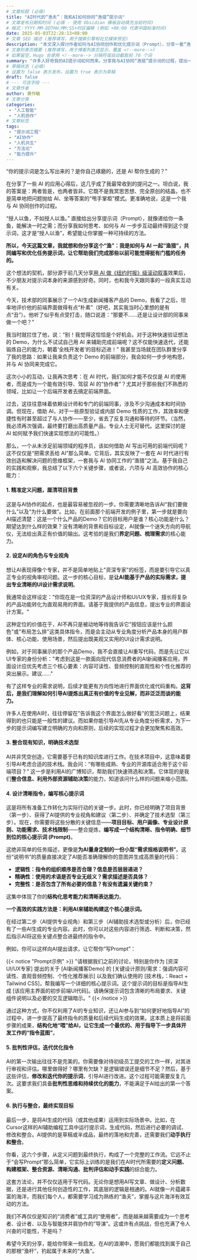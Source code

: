 ```yaml
---
# 文章标题 (必填)
title: "AI时代的“渔夫”：我和AI如何协同“渔猎”提示词"
# 文章发布日期和时间 (必填 - 使用 Obsidian 模板自动填充当前时间)
# 格式：YYYY-MM-DDTHH:MM:SS+时区偏移 (例如 +08:00 代表中国标准时间)
date: 2025-05-03T22:28:13+08:00
# 文章 SEO 描述 (推荐填写，用于搜索引擎和社交媒体预览)
description: "本文深入探讨作者如何与AI协同创作和优化提示词（Prompt），分享一套“渔猎”方法论，帮助读者掌握在AI时代高效利用AI解决问题的核心技巧。"
# 文章列表页摘要 (推荐填写，用于博客列表页显示，覆盖 <!--more-->)
# 如果留空，Hugo 会使用 <!--more--> 分隔符或自动截取前 70 个词
summary: "许多人好奇我的AI提示词如何而来。分享我与AI协同“渔猎”提示词的过程，提出一套包含六个关键步骤的高效协作方法论。这套方法不仅适用于编写提示词，更是AI时代解决问题、提升能力的通用框架，帮助读者从AI使用者转变为能有效引导和驾驭AI的“协作者”。"
# 草稿状态 (必填)
# 设置为 false 表示发布，设置为 true 表示为草稿
draft: false
# --- 可选字段 ---
# 文章作者
author: 黄作敏
# 文章分类
categories:
 - "人工智能"
 - "人机协作"
# 文章标签
tags:
 - "提示词工程"
 - "AI协作"
 - "人机共生"
 - "方法论"
 - "能力提升"
---
```




“你的提示词是怎么写出来的？是你自己琢磨的，还是 AI 帮你生成的？”

在分享了一些 AI 的应用心得后，这几乎成了我最常收到的提问之一。坦白说，我的答案是：两者皆是，也两者皆非。它既不是我冥思苦想、完全原创的结晶，也不是简单地把问题抛给 AI、坐等答案的“甩手掌柜”模式。更准确地说，这是一个我与 AI 协同创作的过程。

“授人以鱼，不如授人以渔。” 直接给出分享提示词（Prompt），就像递给你一条鱼，能解决一时之需；而分享我如何思考、如何与 AI 一步步互动最终得到这个提示词，这才是“授人以渔”，希望能让你掌握一种可持续的方法。

**所以，今天这篇文章，我就想和你分享这个“渔”：我是如何与 AI 一起“渔猎”，共同编写和优化任务提示词，让它帮助我们完成那些以前可能觉得挺有门槛的任务的。**

这个想法的契机，部分源于前几天分享[用 AI 做《纽约时报》级滚动叙事](https://mp.weixin.qq.com/s?__biz=MzA3MzE1NDQwMQ==&mid=2648665355&idx=1&sn=fe3faec18e8d877076292d5d51ce4888&scene=21#wechat_redirect)效果后，不少朋友对提示词本身的来源感到好奇。同时，也和我今天跟同事的一段真实互动有关。

今天，技术部的同事展示了一个AI生成新闻播客产品的 Demo，我看了之后，坦率地评价他的前端界面做得有点“朴素”（好吧，其实我当时心里想的是有点“丑”）。他听了似乎有点受打击，随口说道：“那要不……还是让设计部的同事来做一个吧？”

我当时就拦住了他，说：“别！我觉得这恰恰是个好机会。对于这种快速验证想法的 Demo，为什么不试试自己用 AI 来辅助完成前端呢？这不仅能快速迭代，还能锻炼自己的能力，朝着‘全栈开发者’的目标迈进！” 我甚至当场就在团队群里分享了我的思路：如果让我来负责这个 Demo 的前端部分，我会如何一步步地构思，并与 AI 协同来完成它。

这次小小的互动，让我再次思考：在 AI 时代，我们如何才能不仅仅是 AI 的使用者，而是成为一个能有效引导、驾驭 AI 的“协作者”？尤其对于那些我们不熟悉的领域，比如让一个后端开发者去搞定前端界面。

过去，这往往意味着依赖设计师和专门的前端同事，涉及不少沟通成本和时间协调。但现在，借助 AI，对于一些原型验证或内部 Demo 性质的工作，其效率和便捷性有时甚至超过了与人协作——至少，省去了反复沟通和等待的环节。（当然，我必须再次强调，最终要打磨出高质量产品，专业人士无可替代。这里探讨的是 AI 如何赋予我们快速实现想法的可能性。）

那么，一个从未涉足前端领域的程序员，该如何借助 AI 写出可用的前端代码呢？这不仅仅是“把需求丢给 AI”那么简单。它背后，其实反映了一套在 AI 时代进行有效创造和解决问题的思维框架，一套我与 AI 协同工作的“渔猎”之法。基于我自己的实践和观察，我总结了以下六个关键步骤，或者说，六项与 AI 高效协作的核心能力：

#### **1. 精准定义问题，厘清项目背景**

这是与AI协作的起点，也是最容易被忽视的一步。你需要清晰地告诉AI“我们要做什么”以及“为什么要做”。比如，在前面那个前端开发的例子里，第一步就是要向AI描述清楚：这是一个什么产品的Demo？它的目标用户是谁？核心功能是什么？期望达到什么样的效果？没有清晰的背景和目标设定，AI就像一个迷失方向的导航仪，无法给出真正有价值的输出。这考验的是我们**界定问题、梳理需求**的核心能力。

#### 2. 设定AI的角色与专业视角

想让AI表现得像个专家，并不是简单地贴上"资深专家"的标签，而是要引导它以真正专业的视角审视问题。这一步的核心目标，是**让AI能基于产品的实际需求，提出专业清晰的UI设计需求说明**。

我通常会这样设定："你现在是一位资深的产品设计师和UI/UX专家，擅长将复杂的产品功能转化为直观易用的界面。请基于我提供的产品信息，提出专业的界面设计方案。"

这种定位的价值在于，AI不再只是被动地等待我告诉它"按钮应该是什么颜色"或"布局怎么排"这类具体指令，而是会主动从专业角度分析产品本身的用户群体、核心功能、使用场景，然后提出既美观又实用的UI设计需求说明。

例如，对于同事展示的那个产品Demo，我不会直接让AI重写代码，而是先让它以UI专家的身份分析："考虑到这是一款面向现代信息消费者的AI新闻播客应用，界面设计应优先考虑三个核心要素：内容可读性、音频控制的直观性和个性化推荐的突出展示。建议……"

有了这样专业的需求说明，后续才能更有方向性地进行界面优化或代码重构。**这背后，是我们理解如何引导AI提炼出真正有价值的专业见解，而非泛泛而谈的能力。**

许多人在使用AI时，往往停留在"告诉我这个界面怎么做好看"的宽泛问题上，结果得到的也只能是一般性的建议。而如果你能引导AI先从专业角度分析需求，为下一步的提示词编写建立明确的方向和原则，后续的实现过程才会更加聚焦和高效。

#### **3. 整合现有知识，明确技术选型**

AI并非凭空创造，它需要基于已有的知识库进行工作。在技术项目中，这意味着要引导AI考虑合适的技术栈。我会问：“有哪些成熟、专业的开源库适合用于这个前端项目？” 这一步是利用AI的广博知识，帮助我们快速筛选和决策。它体现的是我们**整合信息、利用外部资源辅助决策**的能力，知道该问什么样的问题来缩小范围。

#### **4. 设计清晰指令，编写核心提示词**

这是将所有准备工作转化为实际行动的关键一步。此时，你已经明确了项目背景（第一步）、获得了AI提供的专业视角和建议（第二步）、并确定了技术选型（第三步）。现在，你需要将这些分散的关键信息——**项目目标、用户画像、专业设计原则、功能需求、技术栈限制**——整合提炼，**编写成一个结构清晰、指令明确、细节到位的核心提示词 (Prompt)**。

这绝非简单的任务描述，更像是**为AI量身定制的一份小型“需求规格说明书”**。这份“说明书”的质量直接决定了AI能否准确理解你的意图并生成高质量的代码：

- **逻辑性：指令的组织顺序是否合理？信息是否层层递进？**
- **精确性：使用的术语是否专业无歧义？需求描述是否具体？**
- **完整性：是否包含了所有必要的信息？有没有遗漏关键约束？**

这集中体现了你的**结构化思考能力和清晰表达能力**。

**一个高效的实践方法是：利用AI来辅助构建这个核心提示词。**

在经过第二步（AI提供专业视角）和第三步（AI辅助技术选型或分析）后，你已经有了一些AI生成的专业内容。此时，你可以对这些内容进行筛选、判断和决策，然后指示AI将这些关键点整合进最终的指令中。

例如，你可以这样向AI提出请求，让它帮你“写Prompt”：

{{< notice "Prompt示例" >}}
"请根据我们之前的讨论，特别是你作为 [资深UI/UX专家] 提出的关于 [AI新闻播客Demo] 的 [关键设计原则/需求：强调内容可读性、直观音频控制、个性化推荐展示] 以及我们确认使用的 [技术栈，：React + Tailwind CSS]，帮我编写一个详细的核心提示词。这个提示词的目标是指导AI生成 [该应用主界面的初步前端UI代码]。请确保提示词包含清晰的布局要求、关键组件说明以及必要的交互逻辑暗示。"
{{< /notice >}}
 

通过这种方式，你不仅利用了AI的专业知识，还让AI参与到“如何更好地指导AI”的过程中，进一步提高了最终指令的质量和后续代码生成的效果。这本质上是将前面步骤的成果，**结构化地“喂”给AI，让它生成一个最优的、用于指导下一步具体开发工作的“指令蓝图”**。

#### 5. 批判性评估，迭代优化指令 

AI的第一次输出往往不是完美的。你需要像对待初级员工提交的工作一样，对其进行审视和评估。哪里做得好？哪里有欠缺？是逻辑错误还是细节不足？然后，基于这些评估，**修改和迭代你的提示词**，引导AI进行改进。这个过程可能需要反复几次。这要求我们具备**批判性思维和持续优化的能力**，不能满足于AI给出的第一个答案。

#### **6. 执行与整合，最终实现目标**

最后一步，是将AI生成的代码（或其他成果）运用到实际场景中。比如，在Cursor这样的AI辅助编程工具中运行提示词，生成代码，然后进行必要的调试、修改和整合。AI提供的是草稿或半成品，最终的落地和完善，还需要我们**动手执行和整合**。

你看，这六个步骤，从定义问题到最终执行，构成了一个完整的工作流。它远不止于“会写Prompt”那么简单，它实际上训练的是我们在AI时代所需要的**定义问题、构建框架、整合资源、清晰沟通、批判评估和动手实践**的综合能力。

这套方法论，并不仅仅适用于写代码。无论你是想用AI写文章、做设计、分析数据，还是进行其他任何创造性的工作，其底层的逻辑是相通的。AI就像一片蕴藏丰富的海洋，而我们每个人，都需要学习成为熟练的“渔夫”，掌握与这片海洋有效互动的方法。

我们不再仅仅是知识的“消费者”或工具的“使用者”，而是越来越需要成为一个思考者、设计者、以及与智能体并肩协作的“导演”。这或许有点挑战，但也充满了令人兴奋的可能性，不是吗？

希望今天的分享，能给你带来一些启发。在AI的浪潮中，愿我们都能找到属于自己的那根“渔杆”，钓起属于未来的“大鱼”。